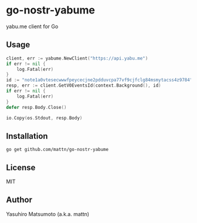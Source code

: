 # go-nostr-yabume

yabu.me client for Go

## Usage

```go
client, err := yabume.NewClient("https://api.yabu.me")
if err != nil {
	log.Fatal(err)
}
id := "note1a0vtesecwwwfpeycecjne2pdduvcpa77vf9cjfclg84msmytacss4z9784"
resp, err := client.GetV0EventsId(context.Background(), id)
if err != nil {
	log.Fatal(err)
}
defer resp.Body.Close()

io.Copy(os.Stdout, resp.Body)
```

## Installation

```
go get github.com/mattn/go-nostr-yabume
```

## License

MIT

## Author

Yasuhiro Matsumoto (a.k.a. mattn)
